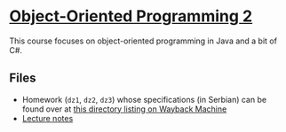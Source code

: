 # [Object-Oriented Programming 2](https://siwiki.rs/wiki/ОО2)

This course focuses on object-oriented programming in Java and a bit of C#.

## Files

- Homework (`dz1`, `dz2`, `dz3`) whose specifications (in Serbian) can be found
  over at [this directory listing on Wayback Machine](https://web.archive.org/web/*/http://rti.etf.bg.ac.rs/rti/ir2oo2/lab/dz_2020_21*)
- [Lecture notes](./gluposti.md)
